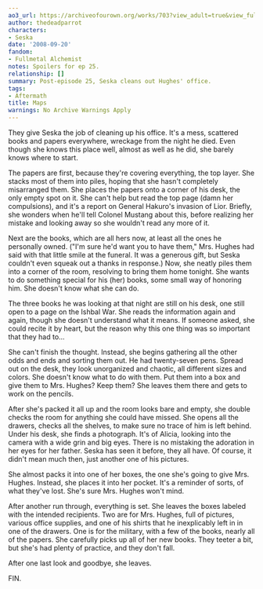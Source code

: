 ```yaml
---
ao3_url: https://archiveofourown.org/works/703?view_adult=true&view_full_work=true
author: thedeadparrot
characters:
- Seska
date: '2008-09-20'
fandom:
- Fullmetal Alchemist
notes: Spoilers for ep 25.
relationship: []
summary: Post-episode 25, Seska cleans out Hughes' office.
tags:
- Aftermath
title: Maps
warnings: No Archive Warnings Apply
---
```


They give Seska the job of cleaning up his office. It's a mess, scattered books and papers everywhere, wreckage from the night he died. Even though she knows this place well, almost as well as he did, she barely knows where to start.

The papers are first, because they're covering everything, the top layer. She stacks most of them into piles, hoping that she hasn't completely misarranged them. She places the papers onto a corner of his desk, the only empty spot on it. She can't help but read the top page (damn her compulsions), and it's a report on General Hakuro's invasion of Lior. Briefly, she wonders when he'll tell Colonel Mustang about this, before realizing her mistake and looking away so she wouldn't read any more of it.

Next are the books, which are all hers now, at least all the ones he personally owned. ("I'm sure he'd want you to have them," Mrs. Hughes had said with that little smile at the funeral. It was a generous gift, but Seska couldn't even squeak out a thanks in response.) Now, she neatly piles them into a corner of the room, resolving to bring them home tonight. She wants to do something special for his (her) books, some small way of honoring him. She doesn't know what she can do.

The three books he was looking at that night are still on his desk, one still open to a page on the Ishbal War. She reads the information again and again, though she doesn't understand what it means. If someone asked, she could recite it by heart, but the reason why this one thing was so important that they had to...

She can't finish the thought. Instead, she begins gathering all the other odds and ends and sorting them out. He had twenty-seven pens. Spread out on the desk, they look unorganized and chaotic, all different sizes and colors. She doesn't know what to do with them. Put them into a box and give them to Mrs. Hughes? Keep them? She leaves them there and gets to work on the pencils.

After she's packed it all up and the room looks bare and empty, she double checks the room for anything she could have missed. She opens all the drawers, checks all the shelves, to make sure no trace of him is left behind. Under his desk, she finds a photograph. It's of Alicia, looking into the camera with a wide grin and big eyes. There is no mistaking the adoration in her eyes for her father. Seska has seen it before, they all have. Of course, it didn't mean much then, just another one of his pictures.

She almost packs it into one of her boxes, the one she's going to give Mrs. Hughes. Instead, she places it into her pocket. It's a reminder of sorts, of what they've lost. She's sure Mrs. Hughes won't mind.

After another run through, everything is set. She leaves the boxes labeled with the intended recipients. Two are for Mrs. Hughes, full of pictures, various office supplies, and one of his shirts that he inexplicably left in in one of the drawers. One is for the military, with a few of the books, nearly all of the papers. She carefully picks up all of her new books. They teeter a bit, but she's had plenty of practice, and they don't fall.

After one last look and goodbye, she leaves.

FIN.